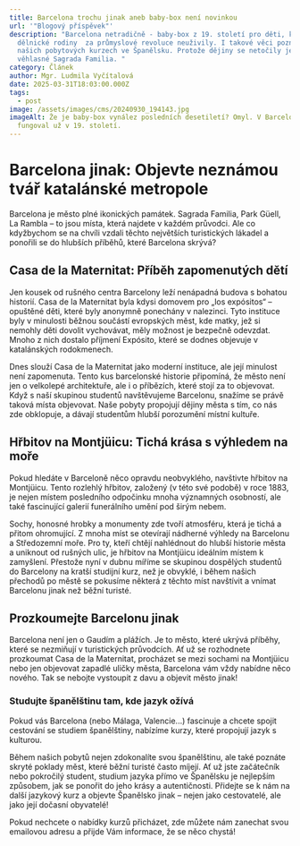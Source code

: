 ```yaml
---
title: Barcelona trochu jinak aneb baby-box není novinkou
url: '"Blogový příspěvek"'
description: "Barcelona netradičně - baby-box z 19. století pro děti, které
  dělnické rodiny  za průmyslové revoluce neuživily. I takové věci poznáváme na
  našich pobytových kurzech ve Španělsku. Protože dějiny se netočily jen kolem
  věhlasné Sagrada Familia. "
category: Článek
author: Mgr. Ludmila Vyčítalová
date: 2025-03-31T18:03:00.000Z
tags:
  - post
image: /assets/images/cms/20240930_194143.jpg
imageAlt: Že je baby-box vynález posledních desetiletí? Omyl. V Barceloně
  fungoval už v 19. století.
---
```




# Barcelona jinak: Objevte neznámou tvář katalánské metropole

Barcelona je město plné ikonických památek. Sagrada Familia, Park Güell, La Rambla – to jsou místa, která najdete v každém průvodci. Ale co kdyžbychom se na chvíli vzdali těchto největších turistických lákadel a ponořili se do hlubších příběhů, které Barcelona skrývá?

## Casa de la Maternitat: Příběh zapomenutých dětí

Jen kousek od rušného centra Barcelony leží nenápadná budova s bohatou historií. Casa de la Maternitat byla kdysi domovem pro „los expósitos“ – opuštěné děti, které byly anonymně ponechány v nalezinci. Tyto instituce byly v minulosti běžnou součástí evropských měst, kde matky, jež si nemohly děti dovolit vychovávat, měly možnost je bezpečně odevzdat. Mnoho z nich dostalo příjmení Expósito, které se dodnes objevuje v katalánských rodokmenech.

Dnes slouží Casa de la Maternitat jako moderní instituce, ale její minulost není zapomenuta. Tento kus barcelonské historie připomíná, že město není jen o velkolepé architektuře, ale i o příbězích, které stojí za to objevovat. Když s naší skupinou studentů navštěvujeme Barcelonu, snažíme se právě taková místa objevovat. Naše pobyty propojují dějiny města s tím, co nás zde obklopuje, a dávají studentům hlubší porozumění místní kultuře.

## Hřbitov na Montjüicu: Tichá krása s výhledem na moře

Pokud hledáte v Barceloně něco opravdu neobvyklého, navštivte hřbitov na Montjüicu. Tento rozlehlý hřbitov, založený (v této své podobě) v roce 1883, je nejen místem posledního odpočinku mnoha významných osobností, ale také fascinující galerií funerálního umění pod širým nebem.

Sochy, honosné hrobky a monumenty zde tvoří atmosféru, která je tichá a přitom ohromující. Z mnoha míst se otevírají nádherné výhledy na Barcelonu a Středozemní moře. Pro ty, kteří chtějí nahlédnout do hlubší historie města a uniknout od rušných ulic, je hřbitov na Montjüicu ideálním místem k zamyšlení. Přestože nyní v dubnu míříme se skupinou dospělých studentů do Barcelony na kratší studijní kurz, než je obvyklé, i během našich přechodů po městě se pokusíme některá z těchto míst navštívit a vnímat Barcelonu jinak než běžní turisté.

## Prozkoumejte Barcelonu jinak

Barcelona není jen o Gaudím a plážích. Je to město, které ukrývá příběhy, které se nezmiňují v turistických průvodcích. Ať už se rozhodnete prozkoumat Casa de la Maternitat, procházet se mezi sochami na Montjüicu nebo jen objevovat zapadlé uličky města, Barcelona vám vždy nabídne něco nového. Tak se nebojte vystoupit z davu a objevit město jinak!



### Studujte španělštinu tam, kde jazyk ožívá

Pokud vás Barcelona (nebo Málaga, Valencie...) fascinuje a chcete spojit cestování se studiem španělštiny, nabízíme kurzy, které propojují jazyk s kulturou. 

Během našich pobytů nejen zdokonalíte svou španělštinu, ale také poznáte skryté poklady měst, které běžní turisté často míjejí. Ať už jste začátečník nebo pokročilý student, studium jazyka přímo ve Španělsku je nejlepším způsobem, jak se ponořit do jeho krásy a autentičnosti. Přidejte se k nám na další jazykový kurz a objevte Španělsko jinak – nejen jako cestovatelé, ale jako její dočasní obyvatelé!



Pokud nechcete o nabídky kurzů přicházet, zde můžete nám zanechat svou emailovou adresu a přijde Vám informace, že se něco chystá! 

<script src="https://se-forms.cz/public/web-forms-v2/subscribe/673769-pdf7dcd3ggwqypzz9w6icgcgihbqarw6bcrewfalufo0jn7a9l9sl6fc5y4x9oyhxvlaz44s576m8q84khvib6xuafhr3lsd274n" id="se-webformScriptLoader-673769-pdf7dcd3ggwqypzz9w6icgcgihbqarw6bcrewfalufo0jn7a9l9sl6fc5y4x9oyhxvlaz44s576m8q84khvib6xuafhr3lsd274n" async defer></script>
